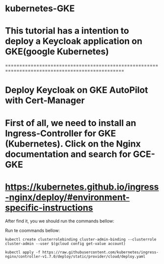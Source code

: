 # kubernetes-GKE

# This tutorial has a intention to deploy a Keycloak application on GKE(google Kubernetes)

================================================================================================

# Deploy Keycloak on GKE AutoPilot with Cert-Manager

# First of all, we need to install an **Ingress-Controller** for GKE (Kubernetes). Click on the Nginx documentation and search for GCE-GKE

# https://kubernetes.github.io/ingress-nginx/deploy/#environment-specific-instructions

After find it, you we should run the commands bellow:

Run te coommands bellow:

```kubectl create clusterrolebinding cluster-admin-binding --clusterrole cluster-admin --user $(gcloud config get-value account)```

```kubectl apply -f https://raw.githubusercontent.com/kubernetes/ingress-nginx/controller-v1.7.0/deploy/static/provider/cloud/deploy.yaml```
